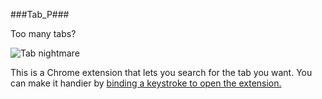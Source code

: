 ###Tab_P###

Too many tabs?

![Tab nightmare](http://cl.ly/image/0z321g3v2x07/ss.png)

This is a Chrome extension that lets you search for the tab you want. You can make it handier by [binding a keystroke to open the extension.](https://plus.google.com/100132233764003563318/posts/GLM9GaaGHVe)